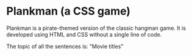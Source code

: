 # Plankman (a CSS game)



Plankman is a pirate-themed version of the classic hangman game. It is developed using HTML and CSS without a single line of code.

The topic of all the sentences is: "Movie titles"
